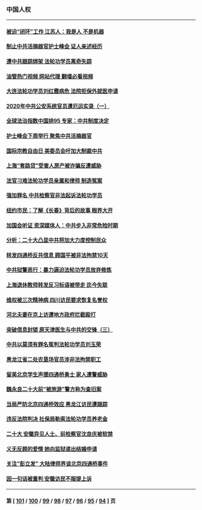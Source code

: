 ### 中国人权
---
#### [被迫“闭环”工作 江苏人：我是人 不是机器](../../pages/ncid278/n13859052.md?11041245) 
#### [制止中共活摘器官护士峰会 证人亲述经历](../../pages/ncid278/n13859007.md?11041245) 
#### [遭中共跟踪绑架 法轮功学员离奇失踪](../../pages/ncid278/n13856504.md?11041245) 
#### [油管热门视频 网站代理 翻墙必看视频](http://132.145.103.77:81/youtube.html?11041245)
#### [大连法轮功学员刘红霞病危 法院拒保外就医申请](../../pages/ncid278/n13856678.md?11041245) 
#### [2020年中共公安系统官员遭厄运实录（一）](../../pages/ncid278/n13854727.md?11041245) 
#### [全球法治指数中国排95 专家：中共制度决定](../../pages/ncid278/n13855901.md?11041245) 
#### [护士峰会下周举行 聚焦中共活摘器官](../../pages/ncid278/n13855418.md?11041245) 
#### [国际宗教自由日 美委员会吁加大制裁中共](../../pages/ncid278/n13855021.md?11041245) 
#### [上海“套路贷”受害人房产被诈骗反遭威胁](../../pages/ncid278/n13853106.md?11041245) 
#### [法官刁难法轮功学员亲属和律师 制造冤案](../../pages/ncid278/n13853873.md?11041245) 
#### [强加罪名 中共检察官非法起诉法轮功学员](../../pages/ncid278/n13852456.md?11041245) 
#### [纽约市民：了解《长春》背后的故事 眼界大开](../../pages/ncid278/n13853501.md?11041245) 
#### [加国会听证 资深媒体人：中共步入非常危险时期](../../pages/ncid278/n13853553.md?11041245) 
#### [分析：二十大凸显中共将加大力度控制民众](../../pages/ncid278/n13853443.md?11041245) 
#### [转发四通桥反共信息 顾国平被非法拘禁10天](../../pages/ncid278/n13852888.md?11041245) 
#### [中共狱警恶行：暴力逼迫法轮功学员放弃修炼](../../pages/ncid278/n13851207.md?11041245) 
#### [上海退休教师转发反习标语被带走 迄今失联](../../pages/ncid278/n13852403.md?11041245) 
#### [维权被三次精神病 四川访民要求恢复名誉权](../../pages/ncid278/n13851812.md?11041245) 
#### [河北夫妻在京上访遭地方政府拦截殴打](../../pages/ncid278/n13851214.md?11041245) 
#### [突破信息封锁 原天津医生与中共的交锋（三）](../../pages/ncid278/n13849718.md?11041245) 
#### [中共以莫须有罪名冤判法轮功学员刘玉荣](../../pages/ncid278/n13850139.md?11041245) 
#### [黑龙江省二处农垦场官员涉非法拘禁职工](../../pages/ncid278/n13851061.md?11041245) 
#### [留美北京学生声援四通桥勇士 家人遭警威胁](../../pages/ncid278/n13850956.md?11041245) 
#### [魏永良二十大前“被旅游”警方称为查旧案](../../pages/ncid278/n13850621.md?11041245) 
#### [当局严防北京四通桥效应 黑龙江访民遭跟踪](../../pages/ncid278/n13850235.md?11041245) 
#### [违反法院判决 社保局勒索法轮功学员养老金](../../pages/ncid278/n13847343.md?11041245) 
#### [二十大 安徽异见人士、前检察官沈良庆被软禁](../../pages/ncid278/n13850071.md?11041245) 
#### [义无反顾的爱情 她向监狱递出结婚申请](../../pages/ncid278/n13849716.md?11041245) 
#### [关注“彭立发” 大陆律师界谈北京四通桥事件](../../pages/ncid278/n13849566.md?11041245) 
#### [因一句话被重判 安徽访民不服提上诉](../../pages/ncid278/n13849544.md?11041245) 

---
#### 第 [ [101](./101.md?11041245) / [100](./100.md?11041245) / [99](./99.md?11041245) / [98](./98.md?11041245) / [97](./97.md?11041245) / [96](./96.md?11041245) / [95](./95.md?11041245) / [94](./94.md?11041245) ] 页
